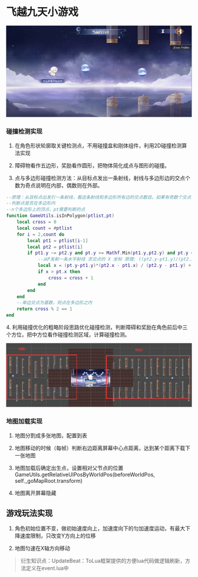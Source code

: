 # 飞越九天小游戏

![](image/image_p2LRs5aRGp.png)

### 碰撞检测实现

1.  在角色形状轮廓取关键检测点，不用碰撞盒和刚体组件，利用2D碰撞检测算法实现

2.  障碍物看作五边形，奖励看作圆形，把物体简化成点与图形的碰撞。

3.  点与多边形碰撞检测方法：从目标点发出一条射线，射线与多边形边的交点个数为奇点说明在内部，偶数则在外部。

```lua
--原理：从目标点出发引一条射线，看这条射线和多边形所有边的交点数目。如果有奇数个交点，则说明在内部，如果有偶数个交点，则说明在外部
--判断点是否在多边形内
--n个多边形上的顶点，pt需要判断的点
function GameUtils.isInPolygon(ptlist,pt)
    local cross = 0
    local count = #ptlist
    for i = 2,count do
        local pt1 = ptlist[i-1]
        local pt2 = ptlist[i]
        if pt1.y ~= pt2.y and pt.y >= Mathf.Min(pt1.y,pt2.y) and pt.y < Mathf.Max(pt1.y,pt2.y) then
            --从P发射一条水平射线 求交点的 X 坐标 原理: ((pt2.y-pt1.y)/(pt2.x-pt1.x))=((y-pt1.y)/(x-pt1.x))
            local x = (pt.y-pt1.y)*(pt2.x - pt1.x) / (pt2.y - pt1.y) + pt1.x
            if x > pt.x then
                cross = cross + 1
            end
        end
    end
    --单边交点为基数，则点在多边形之内
    return cross % 2 == 1
end
```

4\. 利用碰撞优化的粗略阶段思路优化碰撞检测，判断障碍和奖励在角色前后中三个方位，把中方位看作碰撞检测区域，计算碰撞检测。

![](image/image_ym9dvq9HTr.png)

### 地图加载实现

1.  地图分割成多张地图，配置到表

2.  地图移动的时候（每帧）判断右边距离屏幕中心点距离，达到某个距离下载下一张地图

3.  地图加载后确定出生点，设置相对父节点的位置GameUtils.getRelativeUIPosByWorldPos(beforeWorldPos, self.\_goMapRoot.transform)

4.  地图离开屏幕隐藏

## 游戏玩法实现

1.  角色初始位置不变，做初始速度向上，加速度向下的匀加速度运动，有最大下降速度限制，只改变Y方向上的位移

2.  地图匀速在X轴方向移动

> 衍生知识点：UpdateBeat：ToLua框架提供的方便lua代码做逻辑刷新，方法定义在event.lua中
